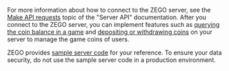 For more information about how to connect to the ZEGO server, see the [Make API requests](!Making_API_Requests) topic of the "Server API" documentation. After you connect to the ZEGO server, you can implement features such as [querying the coin balance in a game](!ZegoMiniGameEngine-DescribeUserCurrency) and [depositing or withdrawing coins](!ZegoMiniGameEngine-ExchangeUserCurrency) on your server to manage the game coins of users.

ZEGO provides [sample server code](!ZegoMiniGameEngine-download) for your reference. To ensure your data security, do not use the sample server code in a production environment.


